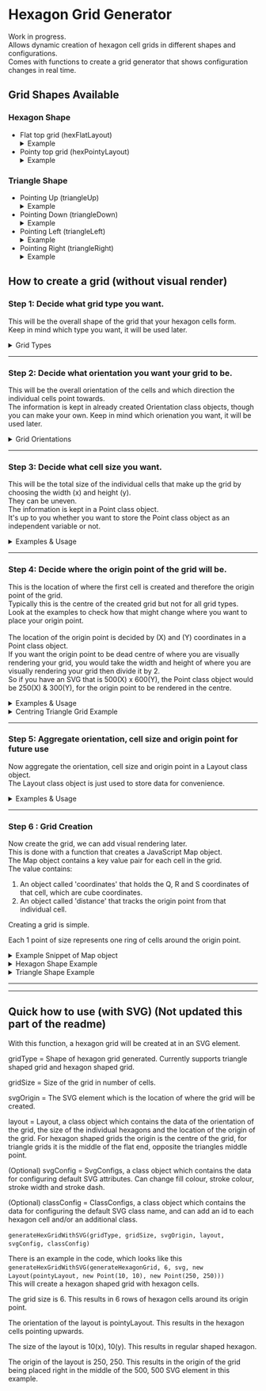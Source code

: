 # Hexagon Grid Generator
Work in progress. <br>
Allows dynamic creation of hexagon cell grids in different shapes and configurations. <br>
Comes with functions to create a grid generator that shows configuration changes in real time. <br>

## Grid Shapes Available
### Hexagon Shape
- Flat top grid (hexFlatLayout)
    <details>
    <summary>Example</summary>
    <img width="200" src="images/flat_example.png" alt="Flat top grid example."> <br>
  </details>
- Pointy top grid (hexPointyLayout)
    <details>
    <summary>Example</summary>
    <img width="200" src="images/pointy_example.png" alt="Pointy top grid example."> <br>
  </details>
### Triangle Shape
- Pointing Up (triangleUp)
  <details>
  <summary>Example</summary>
    <img width="200" src="images/triangle_up_example.png" alt="Evenly sized cells grid example."> <br>
  </details>
- Pointing Down (triangleDown)
    <details>
    <summary>Example</summary>
    <img width="200" src="images/triangle_down_example.png" alt="Evenly sized cells grid example."> <br>
  </details>
- Pointing Left (triangleLeft)
    <details>
    <summary>Example</summary>
    <img width="200" src="images/triangle_left_example.png" alt="Evenly sized cells grid example."> <br>
  </details>
- Pointing Right (triangleRight)
    <details>
    <summary>Example</summary>
    <img width="200" src="images/triangle_right_example.png" alt="Evenly sized cells grid example."> <br>
  </details>


## How to create a grid (without visual render)

### Step 1: Decide what grid type you want.
This will be the overall shape of the grid that your hexagon cells form. <br>
Keep in mind which type you want, it will be used later. <br>
<details>
<summary>Grid Types</summary>
<ul>
<li>Hexagon Shaped Grid
    <details>
    <summary>Example</summary>
    <img width="200" src="images/flat_example.png" alt="Flat top grid example."> <br>
  </details>
<li>Triangle Shaped Grid
    <details>
    <summary>Example</summary>
    <img width="200" src="images/triangle_up_example.png" alt="Flat top grid example."> <br>
  </details>
</ul>
</details>

_______


### Step 2: Decide what orientation you want your grid to be.
This will be the overall orientation of the cells and which direction the individual cells point towards. <br>
The information is kept in already created Orientation class objects, though you can make your own.
Keep in mind which orienation you want, it will be used later. <br>
<details>
<summary>Grid Orientations</summary>

```javascript
class Orientation {
    constructor(f0, f1, f2, f3, b0, b1, b2, b3, startAngle) {
      this.f0 = f0;
      this.f1 = f1;
      this.f2 = f2;
      this.f3 = f3;
      this.b0 = b0;
      this.b1 = b1;
      this.b2 = b2;
      this.b3 = b3;
      this.startAngle = startAngle;
    }
}
```

<h4>Hexagon Shape </h4>
<ul>
<li>Flat top grid (hexFlatLayout)
    <details>
    <summary>Example</summary>
    <img width="200" src="images/flat_example.png" alt="Flat top grid example."> <br>
  </details>
<li>Pointy top grid (hexPointyLayout)
    <details>
    <summary>Example</summary>
    <img width="200" src="images/pointy_example.png" alt="Pointy top grid example."> <br>
  </details>
</ul>
<h4>Triangle Shape</h4>
<ul>
<li>Pointing Up (triangleUp)
  <details>
  <summary>Example</summary>
    <img width="200" src="images/triangle_up_example.png" alt="Triangle grid pointing up example."> <br>
  </details>
<li>Pointing Down (triangleDown)
    <details>
    <summary>Example</summary>
    <img width="200" src="images/triangle_down_example.png" alt="Triangle grid pointing down example."> <br>
  </details>
<li>Pointing Left (triangleLeft)
    <details>
    <summary>Example</summary>
    <img width="200" src="images/triangle_left_example.png" alt="Triangle grid pointing left example."> <br>
  </details>
<li>Pointing Right (triangleRight)
    <details>
    <summary>Example</summary>
    <img width="200" src="images/triangle_right_example.png" alt="Triangle grid pointing right example."> <br>
  </details>
</ul>
</details>

_______ 

### Step 3: Decide what cell size you want.
This will be the total size of the individual cells that make up the grid by choosing the width (x) and height (y). <br>
They can be uneven. <br>
The information is kept in a Point class object. <br>
It's up to you whether you want to store the Point class object as an independent variable or not. <br>

<details>
<summary>Examples & Usage</summary>

```javascript
class Point {
    constructor(x, y) {
      this.x = x;
      this.y = y;
    }
}
```
X = The width of the cell. <br>
Y = The height of the cell. <br>
  
_______ 
   
Here is an example of creating a cell that is evenly shaped as a variable. <br>

```javascript
const exampleCell = new Point(10, 10)
```

<img width="200" src="images/flat_example.png" alt="Evenly sized cells grid example.">

_______ 
   
Here is an example of creating a cell that is unevenly shaped as a variable. <br>

```javascript
exampleCell = new Point(20, 10)
```

<img width="200" src="images/uneven_cell_example.png" alt="Unevenly sized cell grid example.">

</details>

_______ 

### Step 4: Decide where the origin point of the grid will be. <br>
This is the location of where the first cell is created and therefore the origin point of the grid. <br>
Typically this is the centre of the created grid but not for all grid types. <br>
Look at the examples to check how that might change where you want to place your origin point. <br>
<br>
The location of the origin point is decided by (X) and (Y) coordinates in a Point class object. <br>
If you want the origin point to be dead centre of where you are visually rendering your grid, you would take the width and height of where you are visually rendering your grid then divide it by 2. <br>
So if you have an SVG that is 500(X) x 600(Y), the Point class object would be 250(X) & 300(Y), for the origin point to be rendered in the centre. <br>

<details>
<summary>Examples & Usage</summary>

```javascript
class Point {
    constructor(x, y) {
      this.x = x;
      this.y = y;
    }
}
```
X = The X (horizontal) coordinates of the origin point. <br>
Y = The Y (vertical) coordinates of the origin point. <br>

_______ 

Here is an example of a hex shaped grid with its origin point centred. <br>

```javascript
const exampleOriginPoint = new Point(250, 250)
```

Hexagon Shaped Grid (SVG (500 x 500) / Origin Point (250 x 250))<br>
<img width="200" src="images/flat_origin_example.png" alt="Hexagon shaped grid with red origin point as an example.">

_______ 

Here is an example of a triangle shaped grid with its origin point centred. <br>

```javascript
const exampleOriginPoint = new Point(250, 250)
```

Triangle Shaped Grid (SVG (500 x 500) / Origin Point (250 x 250))<br>
<img width="200" src="images/triangle_down_origin_example.png" alt="Triangle shaped grid with red origin point as an example.">

_______ 

Here is an example of a hexagon shaped grid with its origin point to the left. <br>

```javascript
const exampleOriginPoint = new Point(250, 100)
```

Hexagon Shaped Grid (SVG (500 x 500) / Origin Point (250 x 100))<br>
<img width="200" src="images/flat_origin_left_example.png" alt="Hexagon shaped grid with red origin point to the left as an example.">

</details>

<details>
<summary>Centring Triangle Grid Example</summary>
SVG (500 x 500) / Origin Point (250 x 250) <br>
<img width="200" src="images/triangle_down_origin_uncentred_example.png" alt="Uncentred triangle shaped grid with red origin point as an example.">

_______ 


SVG (500 x 500) / Origin Point (250 x 180) <br>
<img width="200" src="images/triangle_down_origin_centred_example.png" alt="Centred triangle shaped grid with red origin point as an example.">

</details>

_______ 

### Step 5: Aggregate orientation, cell size and origin point for future use <br>
Now aggregate the orientation, cell size and origin point in a Layout class object. <br>
The Layout class object is just used to store data for convenience. <br>



<details>
<summary>Examples & Usage</summary>

```javascript
class Layout {
    constructor(orientation, size, origin) {
        this.orientation = orientation;
        this.size = size;
        this.origin = origin;
    }
}
```

Take the orientation you have chosen for the grid you have picked and put it as the first argument. <br>
In this example, the Hexagon shaped grid has been chosen in the Flat Top orientation. <br>

```javascript
const exampleLayout = new Layout(hexFlatLayout, size, origin)
```

Now take the Point class object variable which represents the cell size that you created in Step 3, or create one in the exampleLayout variable.<br>

IF we use the example variable created in Step 3, which looked like this: <br>

```javascript
const exampleCell = new Point(10, 10)
```

Then it would look like this: <br>

```javascript
const exampleLayout = new Layout(hexFlatLayout, exampleCell, origin)
```

IF you want to not use an independent variable and just create one in the class, it looks like this: <br>

```javascript
const exampleLayout = new Layout(hexFlatLayout, new Point(10, 10), origin)
```

Continuing on with the assumption that exampleCell was used. <br>

Take the Point class object variable which represents the origin point that you created in Step 4, or create one in the exampleLayout variable. <br>

IF we use the example variable created in Step 4, which looked like this: <br>

```javascript
const exampleOriginPoint = new Point(250, 250)
```

Then it would look like this: <br>

```javascript
const exampleLayout = new Layout(hexFlatLayout, exampleCell, exampleOriginPoint)
```

Congratulations, you now have your layout. <br>
</details>

_______ 

### Step 6 : Grid Creation
Now create the grid, we can add visual rendering later. <br>
This is done with a function that creates a JavaScript Map object. <br>
The Map object contains a key value pair for each cell in the grid. <br>
The value contains:
<ol>
<li>An object called 'coordinates' that holds the Q, R and S coordinates of that cell, which are cube coordinates. <br>
<li>An object called 'distance' that tracks the origin point from that individual cell. <br>
</ol>

Creating a grid is simple. <br>

Each 1 point of size represents one ring of cells around the origin point. <br>

<details>
<summary>Example Snippet of Map object</summary>
<img width="200" src="images/grid_key_value_example.png" alt="Example snippet of Map object with key value pairs.">
</details>


<details>
<summary>Hexagon Shape Example</summary>
For the hexagon shaped grids you need to input one parameter.
<ol>
<li>Call the function and input the size you want as a parameter. <br>
</ol>

In this example the grid would have 2 rings around the origin point. <br>

```javascript
const exampleHexGrid = generateHexagonGrid(2)
```

Heres how that would look with if you visually render the grid as a 10, 10 cell size grid. <br>

<img width="200" src="images/two_size_example.png" alt="Example of size 2 hexagon grid.">

<details>
<summary>Generate Hexagon Grid function</summary>

```javascript
function generateHexagonGrid(gridSize) {
    const grid = new Map();

    for (let q = -gridSize; q <= gridSize; q++) {
        const rStart = Math.max(-gridSize, -q - gridSize);
        const rEnd = Math.min(gridSize, -q + gridSize);

        for (let r = rStart; r <= rEnd; r++) {
            const hex = new HexCubeC(q, r, -q - r);
            const key = `${hex.q},${hex.r},${hex.s}`;

            const distance = hexLength(hex);

            const hexInfo = {
                coordinates: { q: hex.q, r: hex.r, s: hex.s },
                distance
            };
            grid.set(key, hexInfo);
        }
    }
    return grid;
}
```

</details>


</details>

<details>
<summary>Triangle Shape Example</summary>

For the triangle shaped grids you need to input two parameters.
<ol>
<li>Call the function and input the size you want as the first parameter. <br>
<li>Then put the orientation for the second parameter. <br>
</ol>

Each 1 point of size represents one ring of cells around the origin point. <br>
You can put pull the orientation from the Layout class object you made or put it in manually yourself. <br>

Only accepts the four pre-made Orientation class objects. 
<ul>
<li>triangleUp
<li>triangleDown
<li>triangleLeft
<li>triangleRight
</ul>

<details>
<summary>Examples & Usage</summary>

In this example the grid would have 2 rings around the origin point and point left. <br>
This is putting the Orientation object class directly.

```javascript
const exampleTriGrid = generateTriangleGrid(2, triangleLeft)
```

Heres how it would look if you pull it from the Layout class object from Step 5.

```javascript
const exampleTriGrid = generateTriangleGrid(2, exampleLayout.orientation)
```

Heres how that would look with if you visually render the left pointing grid as a 10, 10 cell size grid. <br>

<img width="200" src="images/two_size_tri_left_example.png" alt="Example of left pointing size 2 triangle grid.">

Another example for a grid with 3 rings around the origin point and pointing downwards. <br>

```javascript
const exampleTriGrid = generateTriangleGrid(3, triangleDown)
```

Heres how that would look with if you visually render the downward pointing grid as a 10, 10 cell size grid. <br>

<img width="200" src="images/three_size_tri_down_example.png" alt="Example of downward pointing size 3 triangle grid.">

<details>
<summary>Generate Triangle Grid function</summary>

```javascript
function generateTriangleGrid(gridSize, orientation){
    const grid = new Map();
    if (orientation === triangleUp || orientation === triangleDown){
        for (let q = -gridSize; q <= gridSize; q++) {
            for (let r = 0; r <= gridSize - q; r++) {
                const hex = new HexCubeC(q, r, -q - r);
                const key = `${hex.q},${hex.r},${hex.s}`;
    
                const distance = hexLength(hex);
    
                const hexInfo = {
                    coordinates: { q: hex.q, r: hex.r, s: hex.s },
                    distance
                };
                grid.set(key, hexInfo);
            }
        }
    }
    else if (orientation === triangleLeft || orientation === triangleRight){
        for (let r = -gridSize; r <= gridSize; r++) {
            for (let q = 0; q <= gridSize - r; q++) {
                const hex = new HexCubeC(q, r, -q - r);
                const key = `${hex.q},${hex.r},${hex.s}`;
    
                const distance = hexLength(hex);
    
                const hexInfo = {
                    coordinates: { q: hex.q, r: hex.r, s: hex.s },
                    distance
                };
                grid.set(key, hexInfo);
            }
        }
    }
    return grid;
}
```

</details>
</details>
</details>

_______ 


_______ 

## Quick how to use (with SVG) (Not updated this part of the readme)
With this function, a hexagon grid will be created at in an SVG element. <br>

gridType = Shape of hexagon grid generated. Currently supports triangle shaped grid and hexagon shaped grid. <br>

gridSize = Size of the grid in number of cells. <br>

svgOrigin = The SVG element which is the location of where the grid will be created. <br>

layout = Layout, a class object which contains the data of the orientation of the grid, the size of the individual hexagons and the
location of the origin of the grid. For hexagon shaped grids the origin is the centre of the grid, for triangle grids it is the middle 
of the flat end, opposite the triangles middle point. <br>

(Optional) svgConfig = SvgConfigs, a class object which contains the data for configuring default SVG attributes. Can change fill colour,
stroke colour, stroke width and stroke dash. <br>

(Optional) classConfig = ClassConfigs, a class object which contains the data for configuring the default SVG class name, and can add an id
to each hexagon cell and/or an additional class.<br>

`generateHexGridWithSVG(gridType, gridSize, svgOrigin, layout, svgConfig, classConfig)` <br>

There is an example in the code, which looks like this <br>
`generateHexGridWithSVG(generateHexagonGrid, 6, svg, new Layout(pointyLayout, new Point(10, 10), new Point(250, 250)))` <br>
This will create a hexagon shaped grid with hexagon cells. <br>

The grid size is 6. This results in 6 rows of hexagon cells around its origin point. <br>

The orientation of the layout is pointyLayout. This results in the hexagon cells pointing upwards. <br>

The size of the layout is 10(x), 10(y). This results in regular shaped hexagon. <br>

The origin of the layout is 250, 250. This results in the origin of the grid being placed right in the middle of the 500, 500 SVG element in this example. <br>
